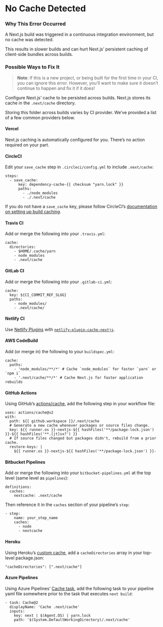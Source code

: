 No Cache Detected
=================

### Why This Error Occurred

A Next.js build was triggered in a continuous integration environment, but no cache was detected.

This results in slower builds and can hurt Next.js’ persistent caching of client-side bundles across builds.

### Possible Ways to Fix It

> **Note**: If this is a new project, or being built for the first time in your CI, you can ignore this error. However, you’ll want to make sure it doesn’t continue to happen and fix it if it does!

Configure Next.js’ cache to be persisted across builds. Next.js stores its cache in the `.next/cache` directory.

Storing this folder across builds varies by CI provider. We’ve provided a list of a few common providers below.

#### Vercel

Next.js caching is automatically configured for you. There’s no action required on your part.

#### CircleCI

Edit your `save_cache` step in `.circleci/config.yml` to include `.next/cache`:

    steps:
      - save_cache:
          key: dependency-cache-{{ checksum "yarn.lock" }}
          paths:
            - ./node_modules
            - ./.next/cache

If you do not have a `save_cache` key, please follow CircleCI’s [documentation on setting up build caching](https://circleci.com/docs/2.0/caching/).

#### Travis CI

Add or merge the following into your `.travis.yml`:

    cache:
      directories:
        - $HOME/.cache/yarn
        - node_modules
        - .next/cache

#### GitLab CI

Add or merge the following into your `.gitlab-ci.yml`:

    cache:
      key: ${CI_COMMIT_REF_SLUG}
      paths:
        - node_modules/
        - .next/cache/

#### Netlify CI

Use [Netlify Plugins](https://www.netlify.com/products/build/plugins/) with [`netlify-plugin-cache-nextjs`](https://www.npmjs.com/package/netlify-plugin-cache-nextjs).

#### AWS CodeBuild

Add (or merge in) the following to your `buildspec.yml`:

    cache:
      paths:
        - 'node_modules/**/*' # Cache `node_modules` for faster `yarn` or `npm i`
        - '.next/cache/**/*' # Cache Next.js for faster application rebuilds

#### GitHub Actions

Using GitHub’s [actions/cache](https://github.com/actions/cache), add the following step in your workflow file:

    uses: actions/cache@v2
    with:
      path: ${{ github.workspace }}/.next/cache
      # Generate a new cache whenever packages or source files change.
      key: ${{ runner.os }}-nextjs-${{ hashFiles('**/package-lock.json') }}-${{ hashFiles('**.[jt]sx?') }}
      # If source files changed but packages didn't, rebuild from a prior cache.
      restore-keys: |
        ${{ runner.os }}-nextjs-${{ hashFiles('**/package-lock.json') }}-

#### Bitbucket Pipelines

Add or merge the following into your `bitbucket-pipelines.yml` at the top level (same level as `pipelines`):

    definitions:
      caches:
        nextcache: .next/cache

Then reference it in the `caches` section of your pipeline’s `step`:

    - step:
        name: your_step_name
        caches:
          - node
          - nextcache

#### Heroku

Using Heroku’s [custom cache](https://devcenter.heroku.com/articles/nodejs-support#custom-caching), add a `cacheDirectories` array in your top-level package.json:

    "cacheDirectories": [".next/cache"]

#### Azure Pipelines

Using Azure Pipelines’ [Cache task](https://docs.microsoft.com/en-us/azure/devops/pipelines/tasks/utility/cache), add the following task to your pipeline yaml file somewhere prior to the task that executes `next build`:

    - task: Cache@2
      displayName: 'Cache .next/cache'
      inputs:
        key: next | $(Agent.OS) | yarn.lock
        path: '$(System.DefaultWorkingDirectory)/.next/cache'
